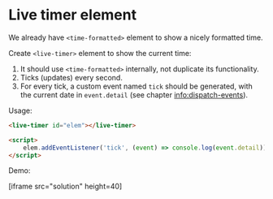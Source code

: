 # Live timer element

We already have `<time-formatted>` element to show a nicely formatted time.

Create `<live-timer>` element to show the current time:

1. It should use `<time-formatted>` internally, not duplicate its functionality.
2. Ticks (updates) every second.
3. For every tick, a custom event named `tick` should be generated, with the current date in `event.detail` (see chapter <info:dispatch-events>).

Usage:

```html
<live-timer id="elem"></live-timer>

<script>
    elem.addEventListener('tick', (event) => console.log(event.detail));
</script>
```

Demo:

[iframe src="solution" height=40]
